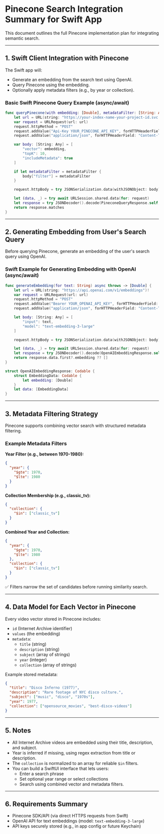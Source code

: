 # Pinecone Search Integration Summary for Swift App

This document outlines the full Pinecone implementation plan for integrating semantic search.

---

## 1. Swift Client Integration with Pinecone

The Swift app will:

- Generate an embedding from the search text using OpenAI.
- Query Pinecone using the embedding.
- Optionally apply metadata filters (e.g., by year or collection).

### Basic Swift Pinecone Query Example (async/await)

```swift
func queryPinecone(with embedding: [Double], metadataFilter: [String: Any]? = nil) async throws -> [PineconeMatch] {
    let url = URL(string: "https://your-index-name-your-project-id.svc.your-region.pinecone.io/query")!
    var request = URLRequest(url: url)
    request.httpMethod = "POST"
    request.addValue("Api-Key YOUR_PINECONE_API_KEY", forHTTPHeaderField: "Authorization")
    request.addValue("application/json", forHTTPHeaderField: "Content-Type")

    var body: [String: Any] = [
        "vector": embedding,
        "topK": 10,
        "includeMetadata": true
    ]

    if let metadataFilter = metadataFilter {
        body["filter"] = metadataFilter
    }

    request.httpBody = try JSONSerialization.data(withJSONObject: body)

    let (data, _) = try await URLSession.shared.data(for: request)
    let response = try JSONDecoder().decode(PineconeQueryResponse.self, from: data)
    return response.matches
}
```

---

## 2. Generating Embedding from User's Search Query

Before querying Pinecone, generate an embedding of the user's search query using OpenAI.

### Swift Example for Generating Embedding with OpenAI (async/await)

```swift
func generateEmbedding(for text: String) async throws -> [Double] {
    let url = URL(string: "https://api.openai.com/v1/embeddings")!
    var request = URLRequest(url: url)
    request.httpMethod = "POST"
    request.addValue("Bearer YOUR_OPENAI_API_KEY", forHTTPHeaderField: "Authorization")
    request.addValue("application/json", forHTTPHeaderField: "Content-Type")

    let body: [String: Any] = [
        "input": text,
        "model": "text-embedding-3-large"
    ]

    request.httpBody = try JSONSerialization.data(withJSONObject: body)

    let (data, _) = try await URLSession.shared.data(for: request)
    let response = try JSONDecoder().decode(OpenAIEmbeddingResponse.self, from: data)
    return response.data.first?.embedding ?? []
}

struct OpenAIEmbeddingResponse: Codable {
    struct EmbeddingData: Codable {
        let embedding: [Double]
    }
    let data: [EmbeddingData]
}
```

---

## 3. Metadata Filtering Strategy

Pinecone supports combining vector search with structured metadata filtering.

### Example Metadata Filters

**Year Filter (e.g., between 1970-1980):**

```json
{
  "year": {
    "$gte": 1970,
    "$lte": 1980
  }
}
```

**Collection Membership (e.g., classic_tv):**

```json
{
  "collection": {
    "$in": ["classic_tv"]
  }
}
```

**Combined Year and Collection:**

```json
{
  "year": {
    "$gte": 1970,
    "$lte": 1980
  },
  "collection": {
    "$in": ["classic_tv"]
  }
}
```

✅ Filters narrow the set of candidates before running similarity search.

---

## 4. Data Model for Each Vector in Pinecone

Every video vector stored in Pinecone includes:

- `id` (Internet Archive identifier)
- `values` (the embedding)
- `metadata`:
  - `title` (string)
  - `description` (string)
  - `subject` (array of strings)
  - `year` (integer)
  - `collection` (array of strings)

Example stored metadata:

```json
{
  "title": "Disco Inferno (1977)",
  "description": "Rare footage of NYC disco culture.",
  "subject": ["music", "disco", "1970s"],
  "year": 1977,
  "collection": ["opensource_movies", "best-disco-videos"]
}
```

---

## 5. Notes

- All Internet Archive videos are embedded using their title, description, and subject.
- Year is inferred if missing, using regex extraction from title or description.
- The `collection` is normalized to an array for reliable `$in` filters.
- You can build a SwiftUI interface that lets users:
  - Enter a search phrase
  - Set optional year range or select collections
  - Search using combined vector and metadata filters.

---

## 6. Requirements Summary

- Pinecone SDK/API (via direct HTTPS requests from Swift)
- OpenAI API for text embeddings (model: `text-embedding-3-large`)
- API keys securely stored (e.g., in app config or future Keychain)

